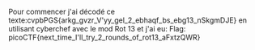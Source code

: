 Pour commencer j'ai décodé ce texte:cvpbPGS{arkg_gvzr_V'yy_gel_2_ebhaqf_bs_ebg13_nSkgmDJE}
en utilisant cyberchef avec le mod Rot 13 et j'ai eu: 
Flag: picoCTF{next_time_I'll_try_2_rounds_of_rot13_aFxtzQWR}